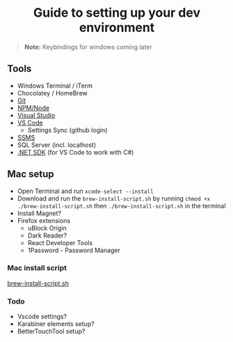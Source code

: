 <div align="center">
  
# Guide to setting up your dev environment
</div>

> **Note:** Keybindings for windows coming later

## Tools
- Windows Terminal / iTerm
- Chocolatey / HomeBrew
- [Git](https://git-scm.com/downloads)
- [NPM/Node](https://nodejs.org/en/download)
- [Visual Studio](https://visualstudio.microsoft.com/downloads/)
- [VS Code](https://code.visualstudio.com/Download)
  - Settings Sync (github login)
- [SSMS](https://learn.microsoft.com/en-us/sql/ssms/download-sql-server-management-studio-ssms?view=sql-server-ver16)
- SQL Server (incl. localhost)
- [.NET SDK](https://dotnet.microsoft.com/en-us/download) (for VS Code to work with C#)


## Mac setup
- Open Terminal and run `xcode-select --install`
- Download and run the `brew-install-script.sh` by running `chmod +x ./brew-install-script.sh` then `./brew-install-script.sh` in the terminal
- Install Magnet?
- Firefox extensions
  - uBlock Origin
  - Dark Reader?
  - React Developer Tools
  - 1Password - Password Manager

### Mac install script
[brew-install-script.sh](https://github.com/lukasbergman/dev-setup/blob/main/brew-install-script.sh)

### Todo
- Vscode settings?
- Karabiner elements setup?
- BetterTouchTool setup?
